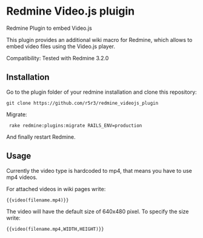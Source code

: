# Redmine Video.js pluigin
Redmine Plugin to embed Video.js

This plugin provides an additional wiki macro for Redmine, which allows to embed video files using the Video.js player.

Compatibility: Tested with Redmine 3.2.0

## Installation
Go to the plugin folder of your redmine installation and clone this repository:

    git clone https://github.com/r5r3/redmine_videojs_plugin

Migrate:

     rake redmine:plugins:migrate RAILS_ENV=production

And finally restart Redmine.

## Usage

Currently the video type is hardcoded to mp4, that means you have to use mp4 videos.

For attached videos in wiki pages write:

    {{video(filename.mp4)}}

The video will have the default size of 640x480 pixel. To specify the size write:

    {{video(filename.mp4,WIDTH,HEIGHT)}}
